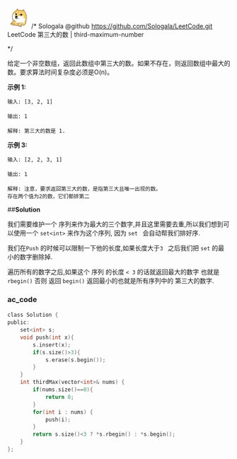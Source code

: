 ![](https://github.com/Sologala/SomeThings/blob/master/face.jpg?raw=true)
/*
    Sologala   @github    https://github.com/Sologala/LeetCode.git
    LeetCode   第三大的数
   |     third-maximum-number

*/

给定一个非空数组，返回此数组中第三大的数。如果不存在，则返回数组中最大的数。要求算法时间复杂度必须是O(n)。

**示例 1:**

```
输入: [3, 2, 1]

输出: 1

解释: 第三大的数是 1.
```

**示例 3:**

```
输入: [2, 2, 3, 1]

输出: 1

解释: 注意，要求返回第三大的数，是指第三大且唯一出现的数。
存在两个值为2的数，它们都排第二
```

##**Solution** 

我们需要维护一个 序列来作为最大的三个数字,并且这里需要去重,所以我们想到可以使用一个 `set<int>` 来作为这个序列, 因为 `set ` 会自动帮我们排好序.

我们在`Push` 的时候可以限制一下他的长度,如果长度大于`3 ` 之后我们把 `set` 的最小的数字删除掉.

遍历所有的数字之后,如果这个 序列 的长度 `< 3` 的话就返回最大的数字 也就是 `rbegin()`  否则 返回 `begin()` 返回最小的也就是所有序列中的 第三大的数字.

### **ac_code**
```c
class Solution {
public:
    set<int> s;
    void push(int x){
        s.insert(x);
        if(s.size()>3){
            s.erase(s.begin());
        } 
    }
    int thirdMax(vector<int>& nums) {
        if(nums.size()==0){
            return 0;
        }
        for(int i : nums) {
            push(i); 
        }
        return s.size()<3 ? *s.rbegin() : *s.begin();
    }
};
```